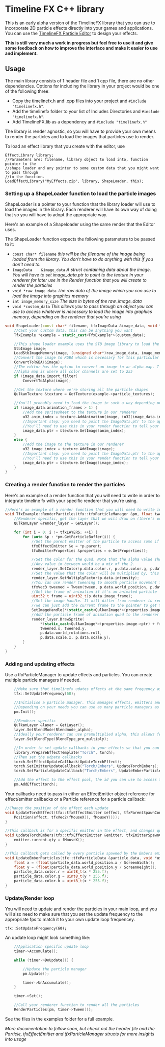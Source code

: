 # Timeline FX C++ library

This is an early alpha version of the TimelineFX library that you can use to incorporate 2D particle effects directly into your games and applications. You can use the [TimelineFX Particle Editor](https://www.rigzsoft.co.uk/timelinefx-alpha-version/) to design your effects.

**This is still very much a work in progress but feel free to use it and give some feedback on how to improve the interface and make it easier to use and implement.**

## Usage
The main library consists of 1 header file and 1 cpp file, there are no other dependencies. Options for including the library in your project would be one of the following three:
* Copy the timelinefx.h and .cpp files into your project and `#include "timelinefx.h"`.
* Add the timelinefx folder to your list of Includes Directories and `#include "timelinefx.h"`.
* Add TimelineFX.lib as a dependency and `#include "timelinefx.h"`

The library is render agnostic, so you will have to provide your own means to render the particles and to load the images that particles use to render.

To load an effect library that you create with the editor, use 

	EffectLibrary library;
	//Parameters are: filename, library object to load into, function pointer to the 
	//shape loader and any pointer to some custom data that you might want to pass through 
	//to the function.
	LoadEffectLibrary("MyEffects.zip", library, ShapeLoader, this);

### Setting up a ShapeLoader function to load the particle images
ShapeLoader is a pointer to your function that the library loader will use to load the images in the library. Each renderer will have its own way of doing that so you will have to adopt the appropriate way.

Here's an example of a Shapeloader using the same render that the Editor uses.

The ShapeLoader function expects the following parameters to be passed to it:
- `const char* filename`			*this will be the filename of the image being loaded from the library. You don't have to do anything with this if you don't need to.*
- `ImageData	&image_data`		*A struct containing data about the image. You will have to set image_data.ptr to point to the texture in your renderer for later use in the Render function that you will create to render the particles*
- `void *raw_image_data`			*The raw data of the image which you can use to load the image into graphics memory*
- `int image_memory_size`			*The size in bytes of the raw_image_data*
- `void *custom_data`				*This allows you to pass through an object you can use to access whatever is necessary to load the image into graphics memory, depending on the renderer that you're using*
```cpp
void ShapeLoader(const char* filename, tfxImageData &image_data, void *raw_image_data, int image_memory_size, void *custom_data) {
	//Cast your custom data, this can be anything you want
	TfxExample *example = static_cast<TfxExample*>(custom_data);

	//This shape loader example uses the STB image library to load the raw bitmap (png usually) data
	StbImage image;
	LoadStbImageMemory(image, (unsigned char*)raw_image_data, image_memory_size);
	//Convert the image to RGBA which is necessary for this particular renderer
	ConvertToRGBA(&image);
	//The editor has the option to convert an image to an alpha map. I will probably change this so that it gets baked into the saved effect so you won't need to apply the filter here.
	//Alpha map is where all color channels are set to 255
	if (image_data.import_filter)
		ConvertToAlpha(image);

	//Get the texture where we're storing all the particle shapes
	QulkanTexture &texture = GetTexture(example->particle_textures);

	//You'll probably need to load the image in such a way depending on whether or not it's an animation or not
	if (image_data.animation_frames > 1) {
		//Add the spritesheet to the texture in our renderer
		u32 anim_index = texture.AddAnimation(image, (u32)image_data.image_size.x, (u32)image_data.image_size.y, (u32)image_data.animation_frames);
		//Important step: you need to point the ImageData.ptr to the appropriate handle in the renderer to point to the texture of the particle shape
		//You'll need to use this in your render function to tell your renderer which texture to use to draw the particle
		image_data.ptr = &texture.GetImage(anim_index);
	}
	else {
		//Add the image to the texture in our renderer
		u32 image_index = texture.AddImage(image);
		//Important step: you need to point the ImageData.ptr to the appropriate handle in the renderer to point to the texture of the particle shape
		//You'll need to use this in your render function to tell your renderer which texture to use to draw the particle
		image_data.ptr = &texture.GetImage(image_index);
	}
}
```

### Creating a render function to render the particles
Here's an example of a render function that you will need to write in order to integrate timeline fx with your specific renderer that you're using.
```cpp
//Here's an example of a render function that you will need to write in order to integrate timeline fx with your specific renderer that you're using
void TfxExample::RenderParticles(tfx::tfxParticleManager &pm, float tween) {
	//Renderer specific, get the layer that we will draw on (there's only one layer in this example)
	QulkanLayer &render_layer = GetLayer();

	for (int i = 0; i != tfxLAYERS; ++i) {
		for (auto &p : *pm.GetParticleBuffer(i)) {
			//Get the parent emitter of the particle to access some if it's properties
			tfxEffectEmitter &e = *p.parent;
			tfxEmitterProperties &properties = e.GetProperties();

			//Set the color for the quad. Note that the alpha value should dictate the blendfactor of the partciles, so 0 would be additive blend, 1 would be alpha blend.
			//Any value in between would be a mix of the 2.
			render_layer.SetColor(p.data.color.r, p.data.color.g, p.data.color.b, p.data.color.a);
			//Set the value that the color will be multiplied by, this happens in your fragment shader. You can always omit this if you're not using intensity
			render_layer.SetMultiplyFactor(p.data.intensity);
			//You can use render tweening to smooth particle movement from frame to frame by interpolating between captured and world states
			tfxVec3 tweened = Tween(tween, p.data.world_position, p.data.captured_position);
			//Get the frame of animation if it's an animated particle
			uint32_t frame = uint32_t(p.data.image_frame);
			//Set the image handle. It will differ from renderer to renderer how you access the right frame of animation. Here the pointer always points to the first frame, and then 
			//we can just add the current frame to the pointer to get the correct frame
			SetImageHandle(*(static_cast<QulkanImage*>(properties.image->ptr) + frame), e.current.image_handle.x, e.current.image_handle.y);
			//Add the particle frame of animation quad to the renderer for the next render pass at the particle position/rotation/scale
			render_layer.DrawSprite(
				*(static_cast<QulkanImage*>(properties.image->ptr) + frame),	//pointer to the image texture to use
				tweened.x, tweened.y,											//location of the particle
				p.data.world_rotations.roll,									//Rotation of the particle
				p.data.scale.x, p.data.scale.y);								//Scale of the particle
		}
	}
}
```

### Adding and updating effects
Use a tfxParticleManager to update effects and particles. You can create multiple particle managers if needed.

```cpp
	//Make sure that timelinefx udates effects at the same frequency as your update loop.
	tfx::SetUpdateFrequency(60);

	//Initialise a particle manager. This manages effects, emitters and the particles that they spawn
	//Depending on your needs you can use as many particle managers as you need.
	pm.Init();

	//Renderer specific
	QulkanLayer &layer = GetLayer();
	layer.SetBlendMode(Blendmode_alpha);
	//Ideally your renderer can use premultiplied alpha, this allows for particles to be drawn in a single draw call
	layer.SetBlendType(BlendType_pre_multiply);

	//In order to set update callbacks in your effects so that you can udpate them in realtime, prepare an effect template first:
	library.PrepareEffectTemplate("Torch", torch);
	//Then set the udpate callbacks
	torch.SetEffectUpdateCallback(UpdateTorchEffect);
	torch.SetEmitterUpdateCallback("Torch/Embers", UpdateTorchEmbers);
	torch.SetParticleUpdateCallback("Torch/Embers", UpdateEmberParticles);

	//Add the effect to the effect pool, the id you can use to access the effect is stored in torch_effect_id
	pm.AddEffect(torch);
```

Your callbacks need to pass in either an EffectEmitter object reference for effect/emitter callbacks or a Particle reference for a particle callback:

```cpp
//Change the position of the effect each update
void UpdateTorchEffect(tfx::tfxEffectEmitter &effect, tfxParentSpawnControls &spawn_controls) {
	Position(effect, tfxVec2(fMouseX(), fMouseY()));
}

//This callback is for a specific emitter in the effect, and changes quantity of particles spawned depending on the mouse location
void UpdateTorchEmbers(tfx::tfxEffectEmitter &emitter, tfxEmitterSpawnControls &spawn_controls) {
	emitter.current.qty = fMouseX();
}

//This callback gets called by every particle spawned by the Embers emitter in the torch effect and changes the color of the particles based on the location of the mouse pointer
void UpdateEmberParticles(tfx::tfxParticleData &particle_data, void *user_data) {
	float x = (float)particle_data.world_position.x / ScreenWidth();
	float y = (float)particle_data.world_position.y / ScreenHeight();
	particle_data.color.r = uint8_t(x * 255.f);
	particle_data.color.g = uint8_t(y * 255.f);
	particle_data.color.b = uint8_t(x * 255.f);
}

```

### Update/Render loop
You will need to update and render the particles in your main loop, and you will also need to make sure that you set the update frequency to the appropriate fps to match it to your own update loop frequencey.

	tfx::SetUpdateFrequency(60);

An update loop might look something like:

```cpp
	//Application specific update loop
	timer->Accumulate();

	while (timer->DoUpdate()) {

		//Update the particle manager
		pm.Update();

		timer->UnAccumulate();
	}

	timer->Set();

	//Call your renderer function to render all the particles
	RenderParticles(pm, timer->Tween());
```

See the files in the examples folder for a full example.

*More documentation to follow soon, but check out the header file and the Particle, tfxEffectEmitter and tfxParticleManager structs for more insights into usage*

